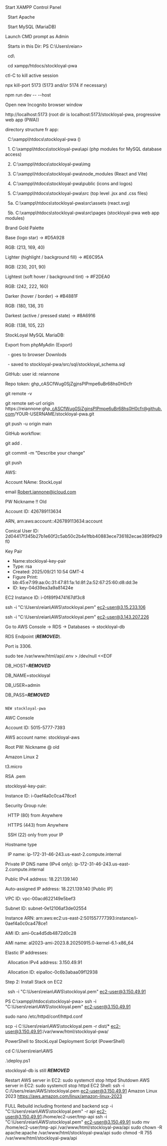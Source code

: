 Start XAMPP Control Panel

 	Start Apache

 	Start MySQL (MariaDB)



Launch CMD prompt as Admin

 	Starts in this Dir: PS C:\\Users\\reian>

 	cd\\

 	cd xampp/htdocs/stockloyal-pwa



ctl-C to kill active session

npx kill-port 5173 (5173 and/or 5174 if necessary)

npm run dev -- --host



Open new Incognito browser window



http://localhost:5173 (root dir is localhost:5173/stockloyal-pwa, progressive web app (PWA))



directory structure fr app:

 	C:\\xampp\\htdocs\\stockloyal-pwa ()

 		1. C:\\xampp\\htdocs\\stockloyal-pwa\\api (php modules for MySQL database access)

 		2. C:\\xampp\\htdocs\\stockloyal-pwa\\img

 		3. C:\\xampp\\htdocs\\stockloyal-pwa\\node\_modules (React and Vite)

 		4. C:\\xampp\\htdocs\\stockloyal-pwa\\public (icons and logos)

 		5. C:\\xampp\\htdocs\\stockloyal-pwa\\src (top level .jsx and .css files)

 			5a. C:\\xampp\\htdocs\\stockloyal-pwa\\src\\assets (react.svg)

 			5b. C:\\xampp\\htdocs\\stockloyal-pwa\\src\\pages (stockloyal-pwa web app modules)











Brand Gold Palette



Base (logo star) → #D5A928

RGB: (213, 169, 40)



Lighter (highlight / background fill) → #E6C95A

RGB: (230, 201, 90)



Lightest (soft hover / background tint) → #F2DEA0

RGB: (242, 222, 160)



Darker (hover / border) → #B4881F

RGB: (180, 136, 31)



Darkest (active / pressed state) → #8A6916

RGB: (138, 105, 22)



StockLoyal MySQL MariaDB:



Export from phpMyAdin (Export)

 	- goes to browser Downlods

 	- saved to stockloyal-pwa/src/sql/stockloyal\_schema.sql



GitHub: user id: reiannone



Repo token: ghp\_cASCfWug0SjZgjnsPlPmpe6uBr68hs0H0cfr



git remote -v



git remote set-url origin https://reiannone:ghp\_cASCfWug0SjZgjnsPlPmpe6uBr68hs0H0cfr@github.com/YOUR-USERNAME/stockloyal-pwa.git



git push -u origin main



GitHub workflow:

git add .

git commit -m "Describe your change"

git push



AWS:

Account NAme: StockLoyal

email Robert.iannone@icloud.com

PW Nickname !! Old

Account ID: 426789113634

ARN, arn:aws:account::426789113634:account

Conical User ID: 2d04417f345b27b1e60f2c5ab50c2b4e1fbb40883ece736182ecae389f9d29f0





Key Pair

* Name:stockloyal-key-pair
* Type: rsa
* Created: 2025/09/21 10:54 GMT-4
* Figure Print: bb:45:e7:99:aa:0c:31:47:81:1a:1d:8f:2a:52:67:25:60:d8:dd:3e
* ID: key-04d39ea3a9a81424e



EC2 Instance ID: i-0f89f9474167df3c8



ssh -i "C:\\Users\\reian\\AWS\\stockloyal.pem" ec2-user@3.15.233.106

ssh -i "C:\\Users\\reian\\AWS\\stockloyal.pem" ec2-user@3.143.207.226





Go to AWS Console → RDS → Databases → stockloyal-db



RDS Endpoint (***REMOVED***).



Port is 3306.



sudo tee /var/www/html/api/.env > /dev/null <<EOF

DB\_HOST=***REMOVED***

DB\_NAME=stockloyal

DB\_USER=admin

DB\_PASS=***REMOVED***





~~~~~~~~~~~~~~~~~~~~~~~~~~~~~~~~~~~~~~~~~~~~~~~~~~~~~~~~~~~~~~~~~~~~~~~~~~~

NEW stockloyal-pwa

~~~~~~~~~~~~~~~~~~~~~~~~~~~~~~~~~~~~~~~~~~~~~~~~~~~~~~~~~~~~~~~~~~~~~~~~~~~



AWC Console

Account ID: 5015-5777-7393

AWS account name: stockloyal-aws

Root PW: Nickname @ old



Amazon Linux 2

t3.micro

RSA .pem

stockloyal-key-pair:

Instance ID: i-0aef4a0c0ca478ce1

Security Group rule:

 	HTTP (80) from Anywhere

 	HTTPS (443) from Anywhere

 	SSH (22) only from your IP



Hostname type

 	IP name: ip-172-31-46-243.us-east-2.compute.internal

Private IP DNS name (IPv4 only): ip-172-31-46-243.us-east-2.compute.internal

Public IPv4 address: 18.221.139.140

Auto-assigned IP address: 18.221.139.140 \[Public IP]

VPC ID: vpc-00acd622149e5bef3

Subnet ID: subnet-0e12106af3de02554

Instance ARN: arn:aws:ec2:us-east-2:501557777393:instance/i-0aef4a0c0ca478ce1

AMI ID: ami-0ca4d5db4872d0c28

AMI name: al2023-ami-2023.8.20250915.0-kernel-6.1-x86\_64



Elastic IP addresses:

 	Allocation IPv4 address: 3.150.49.91

 	Allocation ID: eipalloc-0c6b3abaa09f12938



Step 2: Install Stack on EC2

 	ssh -i "C:\\Users\\reian\\AWS\\stockloyal.pem" ec2-user@3.150.49.91



PS C:\\xampp\\htdocs\\stockloyal-pwa> ssh -i "C:\\Users\\reian\\AWS\\stockloyal.pem" ec2-user@3.150.49.91



sudo nano /etc/httpd/conf/httpd.conf



scp -i C:\\Users\\reian\\AWS\\stockloyal.pem -r dist/\* ec2-user@3.150.49.91:/var/www/html/stockloyal-pwa/





PowerShell to StockLoyal Deployment Script (PowerShell)



cd C:\\Users\\reian\\AWS

.\\deploy.ps1



stockloyal-db is still ***REMOVED***

Restart AWS server in EC2: 	sudo systemctl stop httpd
Shutdown AWS server in EC2: 	sudo systemctl stop httpd
EC2 Shell:			ssh -i C:/Users/reian/AWS/stockloyal.pem ec2-user@3.150.49.91
	Amazon Linux 2023
	https://aws.amazon.com/linux/amazon-linux-2023


FULL Rebuild including frontend and backend
	scp -i "C:\Users\reian\AWS\stockloyal.pem" -r api ec2-user@3.150.49.91:/home/ec2-user/tmp-api
	ssh -i "C:\Users\reian\AWS\stockloyal.pem" ec2-user@3.150.49.91
	sudo mv /home/ec2-user/tmp-api /var/www/html/stockloyal-pwa/api
	sudo chown -R apache:apache /var/www/html/stockloyal-pwa/api
	sudo chmod -R 755 /var/www/html/stockloyal-pwa/api

